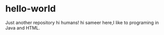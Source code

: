 # hello-world
Just another repository
hi humans!
hi sameer here,I like to programing in Java and HTML.
